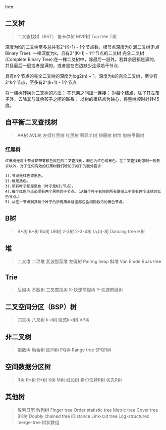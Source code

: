 tree

## 二叉树
> 二叉查找树（BST） 笛卡尔树 MVP树 Top tree T树

深度为K的二叉树至多总共有2^(K+1) - 1个节点数，根节点深度为0
满二叉树(Full Binary Tree): 一棵深度为k，且有2^(K+1) - 1个节点的二叉树
完全二叉树(Complete Binary Tree):在一棵二叉树中，除最后一层外，若其余层都是满的，并且最后一层或者是满的，或者是在右边缺少连续若干节点.

具有n个节点的完全二叉树的深度为log2(n) + 1。深度为k的完全二叉树，至少有2^k个节点，至多有2^(k+1) - 1个节点


将一棵树转换为二叉树的方法：
	在兄弟之间加一连接；
	对每个结点，除了其左孩子外，去除其与其余孩子之间的联系；
	以树的根结点为轴心，将整树顺时针转45度。


## 自平衡二叉查找树	
> AA树 AVL树 左倾红黑树 红黑树 替罪羊树 伸展树 树堆 加权平衡树

### 红黑树
	红黑树是每个节点都带有颜色属性的二叉查找树，颜色为红色或黑色。在二叉查找树强制一般要求以外，对于任何有效的红黑树我们增加了如下的额外要求：

	1).节点是红色或黑色。
	2).根是黑色。
	3).所有叶子都是黑色（叶子是NIL节点）。
	4).每个红色节点必须有两个黑色的子节点。（从每个叶子到根的所有路径上不能有两个连续的红色节点。）
	5).从任一节点到其每个叶子的所有简单路径都包含相同数目的黑色节点。

## B树	

> B+树 B\*树 Bx树 UB树 2-3树 2-3-4树 (a,b)-树 Dancing tree H树


## 堆	
> 二叉堆 二项堆 斐波那契堆 左偏树 Pairing heap 斜堆 Van Emde Boas tree

## Trie	
> 后缀树 基数树 三叉查找树 X-快速前缀树 Y-快速前缀树

## 二叉空间分区（BSP）树	
> 四叉树 八叉树 k-d树 隐式k-d树 VP树

## 非二叉树	
>指数树 融合树 区间树 PQ树 Range tree SPQR树

## 空间数据分区树	
>R树 R\*树 R+树 X树 M树 线段树 希尔伯特R树 优先R树

## 其他树	
> 散列日历 散列树 Finger tree Order statistic tree Metric tree Cover tree BK树 Doubly chained tree iDistance Link-cut tree Log-structured merge-tree 树状数组

